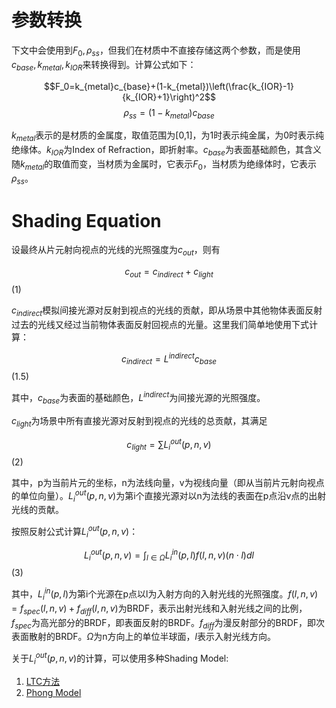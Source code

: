 # 参数转换
下文中会使用到$F_0,\rho_{ss}$，但我们在材质中不直接存储这两个参数，而是使用$c_{base},k_{metal},k_{IOR}$来转换得到。计算公式如下：

$$F_0=k_{metal}c_{base}+(1-k_{metal})\left(\frac{k_{IOR}-1}{k_{IOR}+1}\right)^2$$
$$\rho_{ss}=(1-k_{metal})c_{base}$$

$k_{metal}$表示的是材质的金属度，取值范围为[0,1]，为1时表示纯金属，为0时表示纯绝缘体。$k_{IOR}$为Index of Refraction，即折射率。$c_{base}$为表面基础颜色，其含义随$k_{metal}$的取值而变，当材质为金属时，它表示$F_0$，当材质为绝缘体时，它表示$\rho_{ss}$。

# Shading Equation
设最终从片元射向视点的光线的光照强度为$c_{out}$，则有

$$c_{out} = c_{indirect} + c_{light}$$ (1)

$c_{indirect}$模拟间接光源对反射到视点的光线的贡献，即从场景中其他物体表面反射过去的光线又经过当前物体表面反射回视点的光量。这里我们简单地使用下式计算：

$$c_{indirect}=L^{indirect}c_{base}$$ (1.5)

其中，$c_{base}$为表面的基础颜色，$L^{indirect}$为间接光源的光照强度。

$c_{light}$为场景中所有直接光源对反射到视点的光线的总贡献，其满足

$$c_{light}=\sum L_i^{out}(p,n,v)$$ (2)

其中，p为当前片元的坐标，n为法线向量，v为视线向量（即从当前片元射向视点的单位向量）。$L_i^{out}(p,n,v)$为第i个直接光源对以n为法线的表面在p点沿v点的出射光线的贡献。

按照反射公式计算$L_i^{out}(p,n,v)$：

$$L_i^{out}(p,n,v)=\int_{l\in\Omega}L_i^{in}(p,l)f(l,n,v)(n \cdot l)dl$$ (3)

其中，$L_i^{in}(p,l)$为第i个光源在p点以l为入射方向的入射光线的光照强度。$f(l,n,v)=f_{spec}(l,n,v)+f_{diff}(l,n,v)$为BRDF，表示出射光线和入射光线之间的比例，$f_{spec}$为高光部分的BRDF，即表面反射的BRDF。$f_{diff}$为漫反射部分的BRDF，即次表面散射的BRDF。$\Omega$为n方向上的单位半球面，$l$表示入射光线方向。

关于$L_i^{out}(p,n,v)$的计算，可以使用多种Shading Model:
1. [LTC方法](LTCModel.md)
2. [Phong Model](PhongModel.md)

